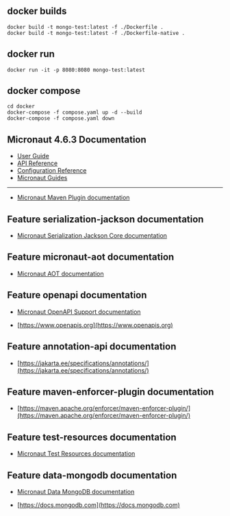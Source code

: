 ## docker builds
```
docker build -t mongo-test:latest -f ./Dockerfile .
docker build -t mongo-test:latest -f ./Dockerfile-native .
```

## docker run

```
docker run -it -p 8080:8080 mongo-test:latest
```

## docker compose

```
cd docker
docker-compose -f compose.yaml up -d --build
docker-compose -f compose.yaml down
```

## Micronaut 4.6.3 Documentation

- [User Guide](https://docs.micronaut.io/4.6.3/guide/index.html)
- [API Reference](https://docs.micronaut.io/4.6.3/api/index.html)
- [Configuration Reference](https://docs.micronaut.io/4.6.3/guide/configurationreference.html)
- [Micronaut Guides](https://guides.micronaut.io/index.html)
---

- [Micronaut Maven Plugin documentation](https://micronaut-projects.github.io/micronaut-maven-plugin/latest/)
## Feature serialization-jackson documentation

- [Micronaut Serialization Jackson Core documentation](https://micronaut-projects.github.io/micronaut-serialization/latest/guide/)


## Feature micronaut-aot documentation

- [Micronaut AOT documentation](https://micronaut-projects.github.io/micronaut-aot/latest/guide/)


## Feature openapi documentation

- [Micronaut OpenAPI Support documentation](https://micronaut-projects.github.io/micronaut-openapi/latest/guide/index.html)

- [https://www.openapis.org](https://www.openapis.org)


## Feature annotation-api documentation

- [https://jakarta.ee/specifications/annotations/](https://jakarta.ee/specifications/annotations/)


## Feature maven-enforcer-plugin documentation

- [https://maven.apache.org/enforcer/maven-enforcer-plugin/](https://maven.apache.org/enforcer/maven-enforcer-plugin/)


## Feature test-resources documentation

- [Micronaut Test Resources documentation](https://micronaut-projects.github.io/micronaut-test-resources/latest/guide/)


## Feature data-mongodb documentation

- [Micronaut Data MongoDB documentation](https://micronaut-projects.github.io/micronaut-data/latest/guide/#mongo)

- [https://docs.mongodb.com](https://docs.mongodb.com)


